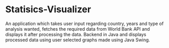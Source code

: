 # Statisics-Visualizer
An application which takes user input regarding country, years and type of analysis wanted, fetches the required data from World Bank API and displays it after processing the data.
Backend in Java and displays processed data using user selected graphs made using Java Swing.
